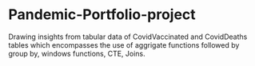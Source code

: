 # Pandemic-Portfolio-project
Drawing insights from tabular data of CovidVaccinated and CovidDeaths tables which encompasses the use of aggrigate functions followed by group by, windows functions, CTE, Joins.
